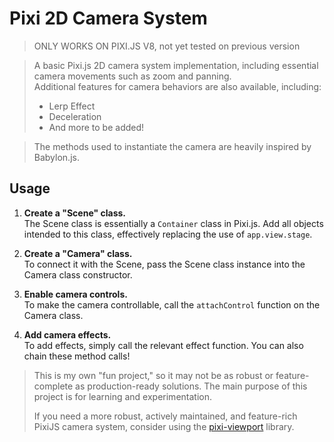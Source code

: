 # Pixi 2D Camera System

> ONLY WORKS ON PIXI.JS V8, not yet tested on previous version

> A basic Pixi.js 2D camera system implementation, including essential camera movements such as zoom and panning.  
> Additional features for camera behaviors are also available, including:  
> - Lerp Effect  
> - Deceleration  
> - And more to be added!

> The methods used to instantiate the camera are heavily inspired by Babylon.js.

## Usage

1. **Create a "Scene" class.**  
   The Scene class is essentially a `Container` class in Pixi.js. Add all objects intended to this class, effectively replacing the use of `app.view.stage`.

2. **Create a "Camera" class.**  
   To connect it with the Scene, pass the Scene class instance into the Camera class constructor.

3. **Enable camera controls.**  
   To make the camera controllable, call the `attachControl` function on the Camera class.

4. **Add camera effects.**  
   To add effects, simply call the relevant effect function. You can also chain these method calls!
   
> This is my own "fun project," so it may not be as robust or feature-complete as production-ready solutions. The main purpose of this project is for learning and experimentation.  
>  
> If you need a more robust, actively maintained, and feature-rich PixiJS camera system, consider using the [pixi-viewport](https://github.com/pixijs-userland/pixi-viewport) library.
